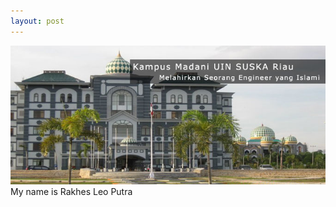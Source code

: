 ```yaml
---
layout: post
---
```

<img src="/images/fulls/07.jpg" class="fit image"> My name is Rakhes Leo Putra
